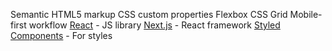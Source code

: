 Semantic HTML5 markup
CSS custom properties
Flexbox
CSS Grid
Mobile-first workflow
[React](https://reactjs.org/) - JS library
[Next.js](https://nextjs.org/) - React framework
[Styled Components](https://styled-components.com/) - For styles
